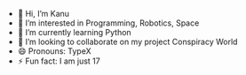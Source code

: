 - 👋 Hi, I’m Kanu
- 👀 I’m interested in Programming, Robotics, Space
- 🌱 I’m currently learning Python
- 💞️ I’m looking to collaborate on my project Conspiracy World
- 😄 Pronouns: TypeX
- ⚡ Fun fact: I am just 17

<!---
KanujanKing777/KanujanKing777 is a ✨ special ✨ repository because its `README.md` (this file) appears on your GitHub profile.
You can click the Preview link to take a look at your changes.
--->
